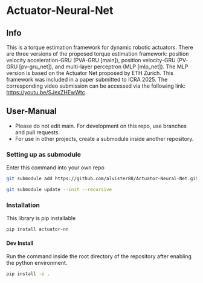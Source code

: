 # Actuator-Neural-Net

## Info
This is a torque estimation framework for dynamic robotic actuators. There are three versions of the proposed torque estimation framework: position velocity acceleration-GRU (PVA-GRU [main]), position velocity-GRU (PV-GRU [pv-gru_net]), and multi-layer perceptron (MLP [mlp_net]). The MLP version is based on the Actuator Net proposed by ETH Zurich.
This framework was included in a paper submitted to ICRA 2025. The corresponding video submission can be accessed via the following link: https://youtu.be/SJexZHEwWtc

## User-Manual
- Please do not edit main. For development on this repo, use branches and pull requests. 
- For use in other projects, create a submodule inside another repository.

### Setting up as submodule
Enter this command into your own repo
```bash
git submodule add https://github.com/alvister88/Actuator-Neural-Net.git <path/to/submodule>
```
```bash
git submodule update --init --recursive
```

### Installation
This library is pip installable
```bash
pip install actuator-nn
```
#### Dev Install
Run the command inside the root directory of the repository after enabling the python environment.
```bash
pip install -e .
```
